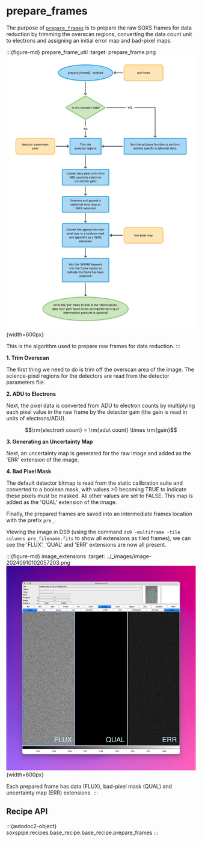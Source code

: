 # prepare_frames

The purpose of [`prepare_frames`](#soxspipe.recipes.base_recipe.base_recipe.prepare_frames) is to prepare the raw SOXS frames for data reduction by trimming the overscan regions, converting the data count unit to electrons and assigning an initial error map and bad-pixel maps.

:::{figure-md} prepare_frame_util
:target: prepare_frame.png
![](prepare_frame.png){width=600px}

This is the algorithm used to prepare raw frames for data reduction.
:::

**1. Trim Overscan**

The first thing we need to do is trim off the overscan area of the image. The science-pixel regions for the detectors are read from the detector parameters file.

**2. ADU to Electrons**

Next, the pixel data is converted from ADU to electron counts by multiplying each pixel value in the raw frame by the detector gain (the gain is read in units of electrons/ADU).

$$\rm{electron\ count} = \rm{adu\ count} \times \rm{gain}$$

**3. Generating an Uncertainty Map**

Next, an uncertainty map is generated for the raw image and added as the 'ERR' extension of the image.

<!-- For each pixel, the uncertainty is calculated as:

$$\rm{error} = \sqrt{\rm{readnoise}^2+\rm{electron\ count}^2}$$ -->

<!-- **Bitmap Extension**

The appropriate bitmap extension is selected and simply added as the 'FLAG' extension of the frame. -->

**4. Bad Pixel Mask**

The default detector bitmap is read from the static calibration suite and converted to a boolean mask, with values >0 becoming TRUE to indicate these pixels must be masked. All other values are set to FALSE. This map is added as the 'QUAL' extension of the image. 

Finally, the prepared frames are saved into an intermediate frames location with the prefix `pre_`.

Viewing the image in DS9 (using the command `ds9 -multiframe -tile columns pre_filename.fits` to show all extensions as tiled frames), we can see the 'FLUX', 'QUAL' and 'ERR' extensions are now all present.

:::{figure-md} image_extensions
:target: ../_images/image-20240910102057203.png
![image-20240910102057203](../_images/image-20240910102057203.png){width=600px} 

Each prepared frame has data (FLUX), bad-pixel mask (QUAL) and uncertainty map (ERR) extensions. 
:::

## Recipe API

:::{autodoc2-object} soxspipe.recipes.base_recipe.base_recipe.prepare_frames
:::

